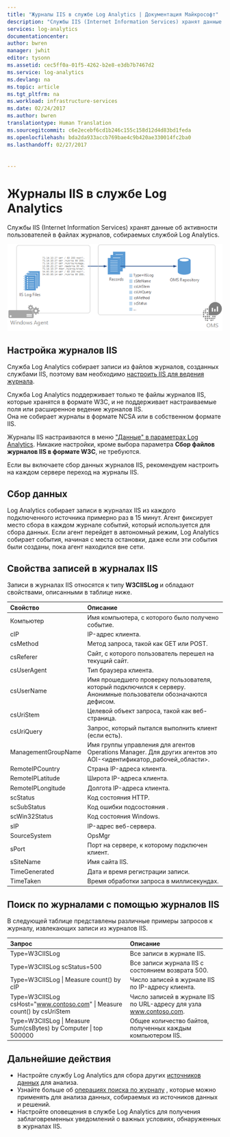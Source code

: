 ```yaml
---
title: "Журналы IIS в службе Log Analytics | Документация Майкрософт"
description: "Службы IIS (Internet Information Services) хранят данные об активности пользователей в файлах журналов, собираемых службой Log Analytics.  В этой статье описано, как настроить коллекцию журналов IIS и сведения о записях, созданных ими в репозитории OMS."
services: log-analytics
documentationcenter: 
author: bwren
manager: jwhit
editor: tysonn
ms.assetid: cec5ff0a-01f5-4262-b2e8-e3db7b7467d2
ms.service: log-analytics
ms.devlang: na
ms.topic: article
ms.tgt_pltfrm: na
ms.workload: infrastructure-services
ms.date: 02/24/2017
ms.author: bwren
translationtype: Human Translation
ms.sourcegitcommit: c6e2ecebf6cd1b246c155c158d12d4d83bd1feda
ms.openlocfilehash: bda2da933accb769bae4c9b420ae330014fc2ba0
ms.lasthandoff: 02/27/2017


---
```

# <a name="iis-logs-in-log-analytics"></a>Журналы IIS в службе Log Analytics
Службы IIS (Internet Information Services) хранят данные об активности пользователей в файлах журналов, собираемых службой Log Analytics.  

![Журналы IIS](media/log-analytics-data-sources-iis-logs/overview.png)

## <a name="configuring-iis-logs"></a>Настройка журналов IIS
Служба Log Analytics собирает записи из файлов журналов, созданных службами IIS, поэтому вам необходимо [настроить IIS для ведения журнала](https://technet.microsoft.com/library/hh831775.aspx).

Служба Log Analytics поддерживает только те файлы журналов IIS, которые хранятся в формате W3C, и не поддерживает настраиваемые поля или расширенное ведение журналов IIS.  
Она не собирает журналы в формате NCSA или в собственном формате IIS.

Журналы IIS настраиваются в меню ["Данные" в параметрах Log Analytics](log-analytics-data-sources.md#configuring-data-sources).  Никакие настройки, кроме выбора параметра **Сбор файлов журналов IIS в формате W3C**, не требуются.

Если вы включаете сбор данных журналов IIS, рекомендуем настроить на каждом сервере переход на журналы IIS.

## <a name="data-collection"></a>Сбор данных
Log Analytics собирает записи в журналах IIS из каждого подключенного источника примерно раз в 15 минут.  Агент фиксирует место сбора в каждом журнале событий, который используется для сбора данных.  Если агент перейдет в автономный режим, Log Analytics собирает события, начиная с места остановки, даже если эти события были созданы, пока агент находился вне сети.

## <a name="iis-log-record-properties"></a>Свойства записей в журналах IIS
Записи в журналах IIS относятся к типу **W3CIISLog** и обладают свойствами, описанными в таблице ниже.

| Свойство | Описание |
|:--- |:--- |
| Компьютер |Имя компьютера, с которого было получено событие. |
| cIP |IP-адрес клиента. |
| csMethod |Метод запроса, такой как GET или POST. |
| csReferer |Сайт, с которого пользователь перешел на текущий сайт. |
| csUserAgent |Тип браузера клиента. |
| csUserName |Имя прошедшего проверку пользователя, который подключился к серверу. Анонимные пользователи обозначаются дефисом. |
| csUriStem |Целевой объект запроса, такой как веб-страница. |
| csUriQuery |Запрос, который пытался выполнить клиент (если есть). |
| ManagementGroupName |Имя группы управления для агентов Operations Manager.  Для других агентов это AOI-\<идентификатор_рабочей_области\>. |
| RemoteIPCountry |Страна IP-адреса клиента. |
| RemoteIPLatitude |Широта IP-адреса клиента. |
| RemoteIPLongitude |Долгота IP-адреса клиента. |
| scStatus |Код состояния HTTP. |
| scSubStatus |Код ошибки подсостояния . |
| scWin32Status |Код состояния Windows. |
| sIP |IP-адрес веб-сервера. |
| SourceSystem |OpsMgr |
| sPort |Порт на сервере, к которому подключен клиент. |
| sSiteName |Имя сайта IIS. |
| TimeGenerated |Дата и время регистрации записи. |
| TimeTaken |Время обработки запроса в миллисекундах. |

## <a name="log-searches-with-iis-logs"></a>Поиск по журналами с помощью журналов IIS
В следующей таблице представлены различные примеры запросов к журналу, извлекающих записи из журналов IIS.

| Запрос | Описание |
|:--- |:--- |
| Type=W3CIISLog |Все записи в журнале IIS. |
| Type=W3CIISLog scStatus=500 |Все записи журнала IIS с состоянием возврата 500. |
| Type=W3CIISLog &#124; Measure count() by cIP |Число записей в журнале IIS по IP-адресу клиента. |
| Type=W3CIISLog csHost="www.contoso.com" &#124; Measure count() by csUriStem |Число записей в журнале IIS по URL-адресу для узла www.contoso.com. |
| Type=W3CIISLog &#124; Measure Sum(csBytes) by Computer &#124; top 500000 |Общее количество байтов, полученных каждым компьютером IIS. |

## <a name="next-steps"></a>Дальнейшие действия
* Настройте службу Log Analytics для сбора других [источников данных](log-analytics-data-sources.md) для анализа.
* Узнайте больше об [операциях поиска по журналу](log-analytics-log-searches.md) , которые можно применять для анализа данных, собираемых из источников данных и решений.
* Настройте оповещения в службе Log Analytics для получения заблаговременных уведомлений о важных условиях, обнаруженных в журналах IIS.



